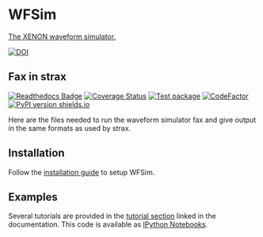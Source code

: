 # WFSim
[The XENON waveform simulator.](https://wfsim.readthedocs.io)

[![DOI](https://zenodo.org/badge/DOI/10.5281/zenodo.5617900.svg)](https://doi.org/10.5281/zenodo.5617900)


## Fax in strax

[![Readthedocs Badge](https://readthedocs.org/projects/wfsim/badge/?version=latest)](https://wfsim.readthedocs.io/en/latest/?badge=latest)
[![Coverage Status](https://coveralls.io/repos/github/XENONnT/WFSim/badge.svg?branch=master)](https://coveralls.io/github/XENONnT/WFSim?branch=master)
[![Test package](https://github.com/XENONnT/WFSim/actions/workflows/pytest.yml/badge.svg?branch=master)](https://github.com/XENONnT/WFSim/actions/workflows/pytest.yml)
[![CodeFactor](https://www.codefactor.io/repository/github/xenonnt/wfsim/badge)](https://www.codefactor.io/repository/github/xenonnt/wfsim)
[![PyPI version shields.io](https://img.shields.io/pypi/v/wfsim.svg)](https://pypi.python.org/pypi/wfsim/)

Here are the files needed to run the waveform simulator fax and give output in the same formats as used by strax.

## Installation
Follow the [installation guide](https://wfsim.readthedocs.io/en/latest/intro.html) to setup WFSim.

## Examples
Several tutorials are provided in the [tutorial section](https://wfsim.readthedocs.io/en/latest/index.html) linked in the documentation. This code is available as [IPython Notebooks](https://github.com/XENONnT/WFSim/tree/master/notebooks).
